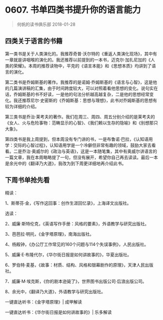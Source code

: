 # 0607. 书单四类书提升你的语言能力
> 何帆的读书俱乐部
2018-01-28

## 四类关于语言的书籍
第一类书是关于人类演化的。我推荐奇普·沃尔特的《重返人类演化现场》，其中有一章就是讲咽喉的演化的。我还推荐以前提到的一本书，迈克尔·加扎尼加的《人类的荣耀》。本周的推荐读物中，平克的《语言本能》和《思想本质》均讲到了语言的演化。

第二类书是乔姆斯基的著作。我推荐的是诺姆·乔姆斯基的《语言与心智》，这是他的几篇演讲稿的汇集，由于时间跨度较大，可以对照着看他思想的变化。说句实在话，乔姆斯基的书不好读，一是他的句法分析越高越复杂，二是他的思想经常变化。我还推荐尼尔·史密斯的《乔姆斯基：思想与理想》，此书对乔姆斯基的思想有较为详细的介绍。

第三类书是乔治·莱考夫的著作。我们在周三、周四、周五分别介绍的是莱考夫的《女人、火与危险事物：范畴显示的心智》、《我们赖以生存的隐喻》和《别想那只大象》。

第四类书是我上周提到，但本周没有专门讲的书，一是布鲁诺·巴拉，《认知语用学：交际的心智过程》，认知语用学是一个冷僻但非常有趣的领域，鼓励大家去看看。二是乔治·奥威尔的《政治与英语》，这是一本随笔集，其中有奥威尔讲语言的一篇文章，我在本周略略提了一句，但没有展开，希望你自己再去读读。最后一本是余光中的《翻译乃大道》，我改为到下周更详细地再介绍此书。

## 下周书单抢先看
精读：

1、斯蒂芬·金，《写作这回事：创作生涯回忆录》，上海译文出版社。

选读：

2、威廉·斯特伦克，《英语写作手册：风格的要素》，外语教学与研究出版社。

3、芭芭拉·明托，《金字塔原理》，南海出版社。

4、杨殿钟，《办公厅工作常见的160个问题与114个失误事例》，人民出版社。

5、威廉·E·布隆代尔，《华尔街日报是如何讲故事的》，华夏出版社。

6、罗伯特·麦基，《故事：材质、结构、风格和银幕剧作的原理》，天津人民出版社。

7、威廉·M·埃克斯，《你的剧本逊毙了》，世界图书出版公司·后浪出版公司。

8、余光中，《翻译乃大道》，外语教学与研究出版社。

一键直达听书：《金字塔原理》| 成甲解读

一键直达听书：《华尔街日报是如何讲故事的》| 乐多解读
